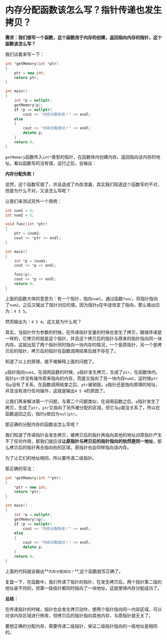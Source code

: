 # 内存分配函数该怎么写？指针传递也发生拷贝？

**需求：我们想写一个函数，这个函数用于内存的创建，返回指向内存的指针，这个函数该怎么写？**

我们试着来写一下：

```cpp
int *getMemory(int *ptr)
{
    ptr = new int;
    return ptr;
}

int main()
{
    int *p = nullptr;
    getMemory(p);
    if (p == nullptr)
        cout << "内存分配失败！" << endl;
    else
    {
        cout << "内存分配成功！" << endl;
        delete p;
    }
    return 0;
}
```

`getMemory`函数传入`int*`类型的指针，在函数体内创建内存，返回指向该内存的地址。看似函数写的没有错，运行之后，会输出：

**内存分配失败！**

显然，这个函数写错了，并且造成了内存泄漏，其实我们知道这个函数写的不对，但是为什么不对，又该怎么写呢？

让我们来测试另外一个用例：

```cpp
int num1 = 4;
int num2 = 5;

void func(int *ptr)
{
    ptr = &num2;
    cout << *ptr << endl;
}

int main()
{
    int *p = &num1;
    cout << *p << endl;

    func(p);
    cout << *p << endl;
    return 0;
}
```

上面的函数大体的意思为：有一个指针，指向`num1`，通过函数`func`，将指针指向了`num2`，之后又输出了指针对应的值。因为指针`p`在中途改变了指向，那么输出应为：`4 5 5`。

然而输出为：`4 5 4`。这又是为什么呢？

其实，当指针作为参数的时候，在传递指针变量的时候也发生了拷贝，跟值传递是一样的，它拷贝的就是这个指针，并且这个拷贝后的指针与原来的指针指向同一块内存。这就出现了两个指针同时指向一块内存的情况，一个是原指针，另一个是拷贝后的指针，拷贝后的指针在函数调用结束后就不存在了。

知道了以上的原理，就不难解释上面的问题了。

`p`指针指向`num1`，在调用函数的时候，`p`指针发生拷贝，生成了`ptr`，在函数体内，指针`ptr`并没有操作原来指向的内存，而是又指向了另一块内存`num2`，这时候`ptr`与`p`没有了关系，在函数调用结束之后，`ptr`被销毁，`p`指针还是指向原理的地址，并且没有进行任何操作，这就是输出`4 5 4`的原因了。

让我们再来解决第一个问题，与第二个问题类似，在调用函数之后，`p`指针发生了拷贝，生成了`ptr`，`ptr`又指向了另外被分配的区域，但它与`p`就没关系了，所以在函数返回之后，指针`p`依旧为`nullptr`。

那正确的分配内存的函数该怎么写呢？

我们知道了传递指针会发生拷贝，被拷贝后的指针再指向其他的地址对原指针产生不了任何作用，那我们就应该**让原指针与拷贝后的指针指向的依然是同一地址**，那么拷贝后的指针再去指向别的区域，原指针也会同样指向该内存。

为了让它们的地址相同，所以要传递二级指针。

那正确的写法：

```cpp
int *getMemory(int **ptr)
{
    *ptr = new int;
    return *ptr;
}

int main()
{
    int *p = nullptr;
    getMemory(&p);
    if (p == nullptr)
        cout << "内存分配失败！" << endl;
    else
    {
        cout << "内存分配成功！" << endl;
        delete p;
    }
    return 0;
}
```

上面的代码就会输出**`内存分配成功！`**,这个函数就写正确了。

复盘一下，在函数中，我们传递了指针的指针，在发生拷贝后，两个指针第二级的地址是不同的，但第一级指针都同时指向了一块地址，这就使得内存分配成功了。

**总结：**

在传递指针的时候，指针也会发生拷贝动作，使两个指针指向同一内存区域，可以对该内存区域进行修改，但拷贝后的指针指向其他内存，与原指针就无关了。

要想正确的分配内存，需要传递二级指针，保证二级指针指向的一级地址是相同的。